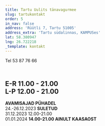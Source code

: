```yaml
---
title: Tartu Uulits tänavagurmee
slug: tartukontakt
order: 5
in_nav: false
address: 'Rüütli 7, Tartu 51005'
address_extra: 'Tartu südalinnas, KAMPUSes'
lat: 58.380947
lng: 26.722218
_template: kontakt
---
```


Tel 53 87 76 66

\
**E-R** 11.00 - 21.00\
**L-P** 12.00 - 21.00
---

**AVAMISAJAD PÜHADEL** <br />
24.-26.12.2023 **SULETUD** <br />
31.12.2023 12.00-21.00	<br />
01.01.2024  **14.00-21.00 AINULT KAASAOST** <br />
